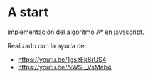 # A start 
implementación del algoritmo A* en javascript.

Realizado con la ayuda de:
* https://youtu.be/1gszEk8rUS4
* https://youtu.be/NWS-_VsMab4
